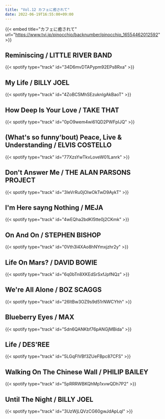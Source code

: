 ```yaml
---
title: "Vol.12 カフェに癒されて"
date: 2022-06-19T16:55:00+09:00
---
```


{{< embed title="カフェに癒されて" url="https://www.tvi.jp/pinocchio/backnumber/pinocchio_16554462012592" >}}

## Reminiscing / LITTLE RIVER BAND
{{< spotify type="track" id="34D6mvDTAPypm92EPs8Rxa" >}}

## My Life / BILLY JOEL
{{< spotify type="track" id="4ZoBC5MhSEzuknIgAkBaoT" >}}

## How Deep Is Your Love / TAKE THAT
{{< spotify type="track" id="0pO9wem4wi61QD2PWFpIJQ" >}}

## (What's so funny'bout) Peace, Live & Understanding / ELVIS COSTELLO
{{< spotify type="track" id="77XzsYwTkvLoveW01Lanrk" >}}

## Don't Answer Me / THE ALAN PARSONS PROJECT
{{< spotify type="track" id="3IeVrRu0jOlwOkTwD9AykT" >}}

## I'm Here sayng Nothing / MEJA
{{< spotify type="track" id="4wEQha2bdKI5tte0j2CKmk" >}}

## On And On / STEPHEN BISHOP
{{< spotify type="track" id="0Vth3l4XAo8hNYmxjzhr2y" >}}

## Life On Mars? / DAVID BOWIE
{{< spotify type="track" id="6q0bTn8XKEdSrSxfJpfNQz" >}}

## We're All Alone / BOZ SCAGGS
{{< spotify type="track" id="26ItBw3OZ9s9d51rNWCYhh" >}}

## Blueberry Eyes / MAX
{{< spotify type="track" id="5dn6QANKbf76pANGjMBida" >}}

## Life / DES'REE
{{< spotify type="track" id="5LGqFIVBf3ZUeFBpc87CFS" >}}

## Walking On The Chinese Wall / PHILIP BAILEY
{{< spotify type="track" id="5pRRRWBKQhMp1xvwQDh7P2" >}}

## Until The Night / BILLY JOEL
{{< spotify type="track" id="3UzWjLQVzCG60gwJdApLqI" >}}

